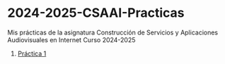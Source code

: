 # 2024-2025-CSAAI-Practicas
Mis prácticas de la asignatura Construcción de Servicios y Aplicaciones Audiovisuales en Internet Curso 2024-2025


<ol>
    <li>
        <dt><a href="https://RubenEnriquezValcarcel.github.io/2024-2025-CSAAI-Practicas/P1">Práctica 1</a></dt>  
    </li>

</ol>




